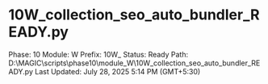# 10W_collection_seo_auto_bundler_READY.py

Phase: 10
Module: W
Prefix: 10W_
Status: Ready
Path: D:\MAGIC\scripts\phase10\module_W\10W_collection_seo_auto_bundler_READY.py
Last Updated: July 28, 2025 5:14 PM (GMT+5:30)